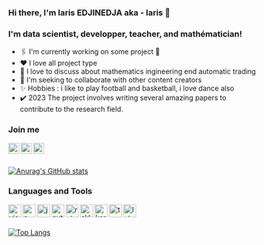 ### Hi there, I'm laris EDJINEDJA aka - laris 👋

### I'm data scientist, developper, teacher, and mathématician!

* 🖇️ I'm currently working on some project 🤣
* ♥️  I love all project type 
* 🌱 I love to discuss about mathematics ingineering end automatic trading
* 🤝 I'm seeking to collaborate with other content creators
* ✨ Hobbies : i like to play  football and basketball, i love dance also
* ✔️ 2023 The project involves writing several amazing papers to contribute to the research field.


### Join me

<img align="left"  alt="automaticall" width="22 px "  src="https://seeklogo.net/wp-content/uploads/2020/03/YouTube-icon-SVG.png"/>
<img align="left"  alt="EDJINEDJA" width="22 px "  src="https://th.bing.com/th/id/OIP.zAJZfGEEfJgc9TXyvmaNBwHaHa?pid=ImgDet&rs=1"/>
<img align="left"  alt="EDJINEDJA" width="22 px "  src="[https://th.bing.com/th/id/R.474b5da11cc41d790563ef47f49a79c7?rik=m0cZbfb4q8X27w&pid=ImgRaw&r=0](https://www.google.com/url?sa=i&url=https%3A%2F%2Ffr.linkedin.com%2Fin%2Fkokou-laris-edjinedja-38711a1ab&psig=AOvVaw3ohX2hajjXGr97W29tL1n-&ust=1679653828731000&source=images&cd=vfe&ved=0CBAQjRxqFwoTCPCTnaDs8f0CFQAAAAAdAAAAABAE)"/>

<br />
<br />

[![Anurag's GitHub stats](https://github-readme-stats.vercel.app/api?username=EDJINEDJA)](https://github.com/anuraghazra/github-readme-stats)


### Languages and Tools

<img align="left"  alt="visual studio code"  width="26 px "  src="https://icons.iconarchive.com/icons/papirus-team/papirus-apps/512/visual-studio-code-icon.png" />
<img align="left"  alt="c++" width="26 px "  src="https://www.freeiconspng.com/uploads/dev-visual-c-plus-plus-logo-icon-11.png" />
<img align="left"  alt="javascript" width="26 px "  src="https://cdn3.iconfinder.com/data/icons/muksis/128/js-512.png" />
<img align="left"  alt="python" width="26 px "  src="https://th.bing.com/th/id/OIP.M4xENXCXlHvUzYUlxPSLmwHaHa?pid=ImgDet&rs=1" />
<img align="left"  alt="r studio" width="26 px "  src="https://th.bing.com/th/id/R.e208fda7e2ff974949d8dbb12099acbf?rik=Ms%2b4%2fjleEr9N%2fA&pid=ImgRaw&r=0" />
<img align="left"  alt="sklearn" width="26 px "  src="https://miro.medium.com/max/1200/0*y1dQgNrQ8FyVQ8Rm.png" />
<img align="left"  alt="kerras" width="26 px "  src="https://victorzhou.com/static/c309c4c6a7bbdb43cf1f290786ce47ab/39600/keras-logo.png" />
<img align="left"  alt="tensorflow" width="26 px "  src="https://th.bing.com/th/id/OIP.qDHZwNI-q0pGv6qGKaqvzAHaH7?pid=ImgDet&rs=1" />
<img align="left"  alt="latek" width="26 px "  src="https://th.bing.com/th/id/R.532d4ba947a9c17bcae4b4889e74fcd9?rik=TL3bfipeCh%2f4iQ&riu=http%3a%2f%2fsvgicons.o7a.net%2fofficial%2ftexmaker.png&ehk=vE6hqH4vetETW%2bJe1GOfBu4jniq5%2bO2fUWPM%2fKvrBfo%3d&risl=&pid=ImgRaw&r=0" />

<br />
<br />

[![Top Langs](https://github-readme-stats.vercel.app/api/top-langs/?username=EDJINEDJA&langs_count=8)](https://github.com/anuraghazra/github-readme-stats)




